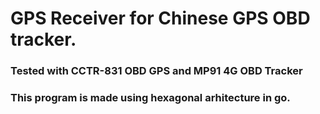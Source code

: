 <h1>GPS Receiver for Chinese GPS OBD tracker.</h1>

<h3>Tested with CCTR-831 OBD GPS and MP91 4G OBD Tracker</h3>

<h3>This program is made using hexagonal arhitecture in go.</h3>
